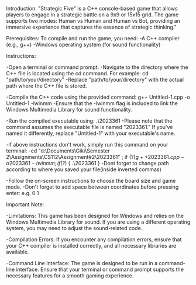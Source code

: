 Introduction:
"Strategic Five" is a C++ console-based game that allows players to engage in a strategic battle on a 9x9 or 15x15 grid. 
The game supports two modes: Human vs Human and Human vs Bot, providing an immersive experience that captures
the essence of strategic thinking."



Prerequisites:
To compile and run the game, you need:
-A C++ compiler (e.g., g++)
-Windows operating system (for sound functionality)



Instructions:

-Open a terminal or command prompt.
-Navigate to the directory where the C++ file is located using the cd command. For example: cd "path/to/your/directory"
-Replace "path/to/your/directory" with the actual path where the C++ file is stored.

-Compile the C++ code using the provided command: g++ Untitled-1.cpp -o Untitled-1 -lwinmm
-Ensure that the -lwinmm flag is included to link the Windows Multimedia Library for sound functionality.

-Run the compiled executable using: .\2023361
-Please note that the command assumes the executable file is named "2023361." If you've named it differently, replace "Untitled-1" with your executable's name.

-if above instructions don't work, simply run this command on your terminal:
-cd "d:\Documents\Giki\Semester 2\Assignments\CS112\Assignment#2\2023361\" ; if ($?) { g++ 2023361.cpp -o 2023361 -lwinmm } ; if ($?) { .\2023361 }
-Dont forget to change path according to where you saved your file(inside inverted commas)

-Follow the on-screen instructions to choose the board size and game mode.
-Don't forget to add space between coordinates before pressing enter: e.g. 0 1 




Important Note:

-Limitations: This game has been designed for Windows and relies on the Windows Multimedia Library for sound. If you are using a different operating system, you may need to adjust the sound-related code.

-Compilation Errors: If you encounter any compilation errors, ensure that your C++ compiler is installed correctly, and all necessary libraries are available.

-Command Line Interface: The game is designed to be run in a command-line interface. Ensure that your terminal or command prompt supports the necessary features for a smooth gaming experience.